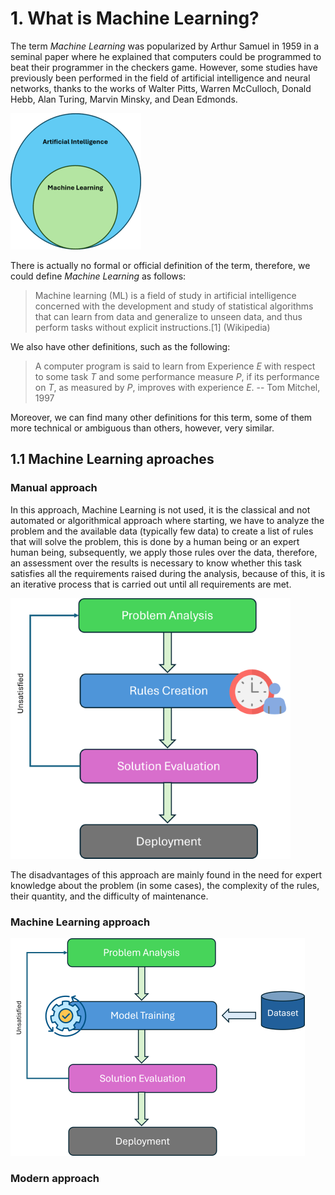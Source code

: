 # 1. What is Machine Learning?

The term *Machine Learning* was popularized by Arthur Samuel in 1959 in a seminal paper where he explained that computers could be programmed to beat their programmer in the checkers game. However, some studies have previously been performed in the field of artificial intelligence and neural networks, thanks to the works of Walter Pitts, Warren McCulloch, Donald Hebb, Alan Turing, Marvin Minsky, and Dean Edmonds.

![Context of Machine Learning](assets/images/1-what_is_machine_learning-context_in_artificial_intelligence.png)

There is actually no formal or official definition of the term, therefore, we could define *Machine Learning* as follows:

> Machine learning (ML) is a field of study in artificial intelligence concerned with the development and study of statistical algorithms that can learn from data and generalize to unseen data, and thus perform tasks without explicit instructions.[1]
> (Wikipedia)

We also have other definitions, such as the following:
> A computer program is said to learn from Experience *E* with respect to some task *T* and some performance measure *P*, if its performance on *T*, as measured by *P*, improves with experience *E*.
> -- Tom Mitchel, 1997

Moreover, we can find many other definitions for this term, some of them more technical or ambiguous than others, however, very similar.


## 1.1 Machine Learning aproaches

### Manual approach

In this approach, Machine Learning is not used, it is the classical and not automated or algorithmical approach where starting, we have to analyze the problem and the available data (typically few data) to create a list of rules that will solve the problem, this is done by a human being or an expert human being, subsequently, we apply those rules over the data, therefore, an assessment over the results is necessary to know whether this task satisfies all the requirements raised during the analysis, because of this, it is an iterative process that is carried out until all requirements are met.

![Traditional approach](assets/images/1.1-machine_learning_approaches-traditional_approach.png)

The disadvantages of this approach are mainly found in the need for expert knowledge about the problem (in some cases), the complexity of the rules, their quantity, and the difficulty of maintenance.

### Machine Learning approach



![Machine Learning approach](assets/images/1.1-machine_learning_approaches-machine_learning_approach.png)

### Modern approach

[^1]: The definition "without being explicitly programmed" is often attributed to Arthur Samuel, who coined the term "machine learning" in 1959, but the phrase is not found verbatim in this publication, and may be a paraphrase that appeared later. Confer "Paraphrasing Arthur Samuel (1959), the question is: How can computers learn to solve problems without being explicitly programmed?" in Koza, John R.; Bennett, Forrest H.; Andre, David; Keane, Martin A. (1996). "Automated Design of Both the Topology and Sizing of Analog Electrical Circuits Using Genetic Programming". Artificial Intelligence in Design '96. Artificial Intelligence in Design '96. Dordrecht, Netherlands: Springer Netherlands. pp. 151–170. doi:10.1007/978-94-009-0279-4_9. ISBN 978-94-010-6610-5.